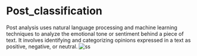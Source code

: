 # Post_classification
Post analysis uses natural language processing and machine learning techniques to analyze the emotional tone or sentiment behind a piece of text. It involves identifying and categorizing opinions expressed in a text as positive, negative, or neutral.
![ss](https://github.com/shalutha1/Post_classification/assets/90474520/1f035d33-d801-437b-8e4f-77713e06b6ea)
